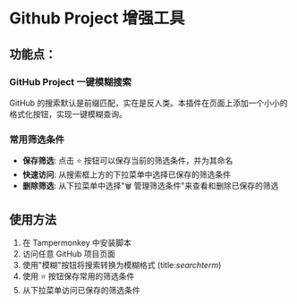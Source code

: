# Github Project 增强工具


## 功能点：

### GitHub Project 一键模糊搜索

GitHub 的搜索默认是前缀匹配，实在是反人类。本插件在页面上添加一个小小的格式化按钮，实现一键模糊查询。

### 常用筛选条件

- **保存筛选**: 点击 ⭐ 按钮可以保存当前的筛选条件，并为其命名
- **快速访问**: 从搜索框上方的下拉菜单中选择已保存的筛选条件
- **删除筛选**: 从下拉菜单中选择"🗑️ 管理筛选条件"来查看和删除已保存的筛选

## 使用方法

1. 在 Tampermonkey 中安装脚本
2. 访问任意 GitHub 项目页面
3. 使用"模糊"按钮将搜索转换为模糊格式 (title:*searchterm*)
4. 使用 ⭐ 按钮保存常用的筛选条件
5. 从下拉菜单访问已保存的筛选条件